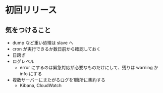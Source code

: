 # 初回リリース

## 気をつけること
- dump など重い処理は slave へ
- cron が実行できるか数日前から確認しておく
- 日跨ぎ
- ログレベル
  - error にするのは緊急対応が必要なものだけにして、残りは warning か info にする
- 複数サーバーにまたがるログを1箇所に集約する
  - Kibana, CloudWatch
